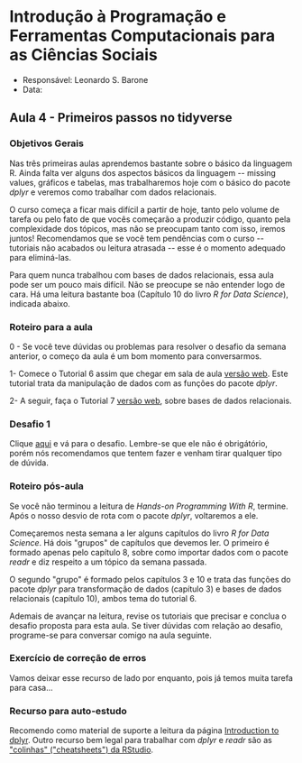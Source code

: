# Introdução à Programação e Ferramentas Computacionais para as Ciências Sociais

- Responsável: Leonardo S. Barone
- Data: 

## Aula 4 - Primeiros passos no tidyverse

### Objetivos Gerais

Nas três primeiras aulas aprendemos bastante sobre o básico da linguagem R. Ainda falta ver alguns dos aspectos básicos da linguagem -- missing values, gráficos e tabelas, mas trabalharemos hoje com o básico do pacote _dplyr_ e veremos como trabalhar com dados relacionais.

O curso começa a ficar mais difícil a partir de hoje, tanto pelo volume de tarefa ou pelo fato de que vocês começarão a produzir código, quanto pela complexidade dos tópicos, mas não se preocupam tanto com isso, iremos juntos! Recomendamos que se você tem pendências com o curso -- tutoriais não acabados ou leitura atrasada -- esse é o momento adequado para eliminá-las.

Para quem nunca trabalhou com bases de dados relacionais, essa aula pode ser um pouco mais difícil. Não se preocupe se não entender logo de cara. Há uma leitura bastante boa (Capítulo 10 do livro _R for Data Science_), indicada abaixo.

### Roteiro para a aula

0 - Se você teve dúvidas ou problemas para resolver o desafio da semana anterior, o começo da aula é um bom momento para conversarmos.

1- Comece o Tutorial 6 assim que chegar em sala de aula [versão web](https://github.com/ngiachetta/ProgCienciasSociais/blob/master/tutorials/tutorial6.Rmd). Este tutorial trata da manipulação de dados com as funções do pacote _dplyr_.

2- A seguir, faça o Tutorial 7 [versão web](https://github.com/ngiachetta/ProgCienciasSociais/blob/master/tutorials/tutorial7.Rmd), sobre bases de dados relacionais.

### Desafio 1

Clique [aqui](https://github.com/ngiachetta/ProgCienciasSociais/blob/master/activities/datachallange1.md) e vá para o desafio. Lembre-se que ele não é obrigátório, porém nós recomendamos que tentem fazer e venham tirar qualquer tipo de dúvida.

### Roteiro pós-aula

Se você não terminou a leitura de _Hands-on Programming With R_, termine. Após o nosso desvio de rota com o pacote _dplyr_, voltaremos a ele.

Começaremos nesta semana a ler alguns capítulos do livro _R for Data Science_. Há dois "grupos" de capítulos que devemos ler. O primeiro é formado apenas pelo capítulo 8, sobre como importar dados com o pacote _readr_ e diz respeito a um tópico da semana passada.

O segundo "grupo" é formado pelos capítulos 3 e 10 e trata das funções do pacote _dplyr_ para transformação de dados (capítulo 3) e bases de dados relacionais (capítulo 10), ambos tema do tutorial 6. 

Ademais de avançar na leitura, revise os tutoriais que precisar e conclua o desafio proposta para esta aula. Se tiver dúvidas com relação ao desafio, programe-se para conversar comigo na aula seguinte.

### Exercício de correção de erros

Vamos deixar esse recurso de lado por enquanto, pois já temos muita tarefa para casa...

### Recurso para auto-estudo

Recomendo como material de suporte a leitura da página [Introduction to dplyr](https://cran.r-project.org/web/packages/dplyr/vignettes/introduction.html). Outro recurso bem legal para trabalhar com _dplyr_ e _readr_ são as ["colinhas" ("cheatsheets") da RStudio](https://www.rstudio.com/resources/cheatsheets/).
